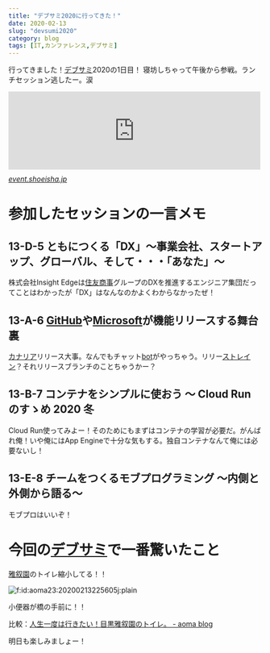 ```yaml
---
title: "デブサミ2020に行ってきた！"
date: 2020-02-13
slug: "devsumi2020"
category: blog
tags: [IT,カンファレンス,デブサミ]
---
```

<p>行ってきました！<a class="keyword" href="http://d.hatena.ne.jp/keyword/%A5%C7%A5%D6%A5%B5%A5%DF">デブサミ</a>2020の1日目！
寝坊しちゃって午後から参戦。ランチセッション逃したー。涙</p>

<p><iframe src="https://hatenablog-parts.com/embed?url=https%3A%2F%2Fevent.shoeisha.jp%2Fdevsumi%2F20200213" title="Developers Summit 2020" class="embed-card embed-webcard" scrolling="no" frameborder="0" style="display: block; width: 100%; height: 155px; max-width: 500px; margin: 10px 0px;"></iframe><cite class="hatena-citation"><a href="https://event.shoeisha.jp/devsumi/20200213">event.shoeisha.jp</a></cite></p>

<h1>参加したセッションの一言メモ</h1>

<h2>13-D-5 ともにつくる「DX」〜事業会社、スタートアップ、グローバル、そして・・・「あなた」〜</h2>

<p>株式会社Insight Edgeは<a class="keyword" href="http://d.hatena.ne.jp/keyword/%BD%BB%CD%A7%BE%A6%BB%F6">住友商事</a>グループのDXを推進するエンジニア集団だってことはわかったが「DX」はなんなのかよくわからなかったぜ！</p>

<h2>13-A-6 <a class="keyword" href="http://d.hatena.ne.jp/keyword/GitHub">GitHub</a>や<a class="keyword" href="http://d.hatena.ne.jp/keyword/Microsoft">Microsoft</a>が機能リリースする舞台裏</h2>

<p><a class="keyword" href="http://d.hatena.ne.jp/keyword/%A5%AB%A5%CA%A5%EA%A5%A2">カナリア</a>リリース大事。なんでもチャット<a class="keyword" href="http://d.hatena.ne.jp/keyword/bot">bot</a>がやっちゃう。リリー<a class="keyword" href="http://d.hatena.ne.jp/keyword/%A5%B9%A5%C8%A5%EC%A5%A4%A5%F3">ストレイン</a>？それリリースブランチのことちゃうかー？</p>

<h2>13-B-7 コンテナをシンプルに使おう 〜 Cloud Run のすゝめ 2020 冬</h2>

<p>Cloud Run使ってみよー！そのためにもまずはコンテナの学習が必要だ。がんばれ俺！いや俺にはApp Engineで十分な気もする。独自コンテナなんて俺には必要ないし！</p>

<h2>13-E-8 チームをつくるモブプログラミング ～内側と外側から語る～</h2>

<p>モブプロはいいぞ！</p>

<h1>今回の<a class="keyword" href="http://d.hatena.ne.jp/keyword/%A5%C7%A5%D6%A5%B5%A5%DF">デブサミ</a>で一番驚いたこと</h1>

<p><a class="keyword" href="http://d.hatena.ne.jp/keyword/%B2%ED%BD%F6%B1%E0">雅叙園</a>のトイレ縮小してる！！</p>

<p><span itemscope itemtype="http://schema.org/Photograph"><img src="https://cdn-ak.f.st-hatena.com/images/fotolife/a/aoma23/20200213/20200213225605.jpg" alt="f:id:aoma23:20200213225605j:plain" title="f:id:aoma23:20200213225605j:plain" class="hatena-fotolife" itemprop="image"></span></p>

<p>小便器が橋の手前に！！</p>

<p>比較：<a href="https://aoma23.hatenablog.jp/entry/gajyoen_toilet">&#x4EBA;&#x751F;&#x4E00;&#x5EA6;&#x306F;&#x884C;&#x304D;&#x305F;&#x3044;&#xFF01;&#x76EE;&#x9ED2;&#x96C5;&#x53D9;&#x5712;&#x306E;&#x30C8;&#x30A4;&#x30EC;&#x3002; - aoma blog</a></p>

<p>明日も楽しみましょー！</p>

